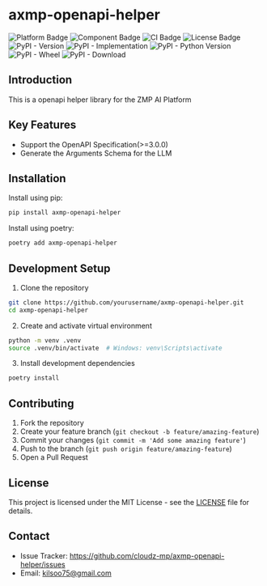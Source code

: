 # axmp-openapi-helper

![Platform Badge](https://img.shields.io/badge/platform-zmp-red)
![Component Badge](https://img.shields.io/badge/component-openapi_helper-red)
![CI Badge](https://img.shields.io/badge/ci-github_action-green)
![License Badge](https://img.shields.io/badge/license-MIT-green)
![PyPI - Version](https://img.shields.io/pypi/v/axmp-openapi-helper)
![PyPI - Implementation](https://img.shields.io/pypi/implementation/axmp-openapi-helper)
![PyPI - Python Version](https://img.shields.io/pypi/pyversions/axmp-openapi-helper)
![PyPI - Wheel](https://img.shields.io/pypi/wheel/axmp-openapi-helper)
![PyPI - Download](https://img.shields.io/pypi/dm/axmp-openapi-helper)

## Introduction

This is a openapi helper library for the ZMP AI Platform

## Key Features

- Support the OpenAPI Specification(>=3.0.0)
- Generate the Arguments Schema for the LLM

## Installation

Install using pip:

```bash
pip install axmp-openapi-helper
```

Install using poetry:
```bash
poetry add axmp-openapi-helper
```

## Development Setup

1. Clone the repository
```bash
git clone https://github.com/yourusername/axmp-openapi-helper.git
cd axmp-openapi-helper
```

2. Create and activate virtual environment
```bash
python -m venv .venv
source .venv/bin/activate  # Windows: venv\Scripts\activate
```

3. Install development dependencies
```bash
poetry install
```

## Contributing

1. Fork the repository
2. Create your feature branch (`git checkout -b feature/amazing-feature`)
3. Commit your changes (`git commit -m 'Add some amazing feature'`)
4. Push to the branch (`git push origin feature/amazing-feature`)
5. Open a Pull Request

## License

This project is licensed under the MIT License - see the [LICENSE](LICENSE) file for details.

## Contact

- Issue Tracker: https://github.com/cloudz-mp/axmp-openapi-helper/issues
- Email: kilsoo75@gmail.com


